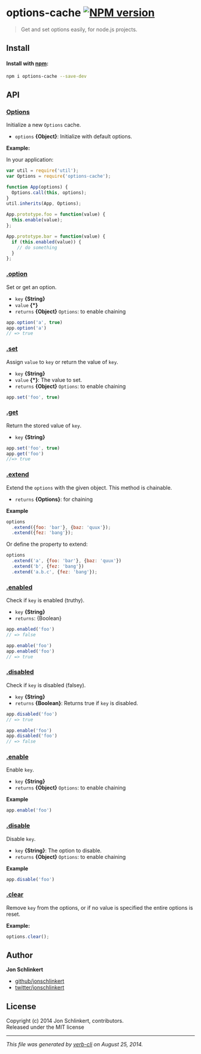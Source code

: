 # options-cache [![NPM version](https://badge.fury.io/js/options-cache.png)](http://badge.fury.io/js/options-cache)

> Get and set options easily, for node.js projects.

## Install
#### Install with [npm](npmjs.org):

```bash
npm i options-cache --save-dev
```

## API
### [Options](index.js#L45)

Initialize a new `Options` cache.

* `options` **{Object}**: Initialize with default options.    

**Example:**

In your application:

```js
var util = require('util');
var Options = require('options-cache');

function App(options) {
  Options.call(this, options);
}
util.inherits(App, Options);

App.prototype.foo = function(value) {
  this.enable(value);
};

App.prototype.bar = function(value) {
  if (this.enabled(value)) {
    // do something
  }
};
```

### [.option](index.js#L65)

Set or get an option.

* `key` **{String}**    
* `value` **{*}**    
* `returns` **{Object}** `Options`: to enable chaining  

```js
app.option('a', true)
app.option('a')
// => true
```

### [.set](index.js#L95)

Assign `value` to `key` or return the value of `key`.

* `key` **{String}**    
* `value` **{*}**: The value to set.    
* `returns` **{Object}** `Options`: to enable chaining  

```js
app.set('foo', true)
```

### [.get](index.js#L114)

Return the stored value of `key`.

* `key` **{String}**    

```js
app.set('foo', true)
app.get('foo')
//=> true
```

### [.extend](index.js#L147)

Extend the `options` with the given object. This method is chainable.

* `returns` **{Options}**: for chaining  

**Example**

```js
options
  .extend({foo: 'bar'}, {baz: 'quux'});
  .extend({fez: 'bang'});
```

Or define the property to extend:

```js
options
  .extend('a', {foo: 'bar'}, {baz: 'quux'})
  .extend('b', {fez: 'bang'})
  .extend('a.b.c', {fez: 'bang'});
```

### [.enabled](index.js#L177)

Check if `key` is enabled (truthy).

* `key` **{String}**    
* `returns`: {Boolean}  

```js
app.enabled('foo')
// => false

app.enable('foo')
app.enabled('foo')
// => true
```

### [.disabled](index.js#L199)

Check if `key` is disabled (falsey).

* `key` **{String}**    
* `returns` **{Boolean}**: Returns true if `key` is disabled.  

```js
app.disabled('foo')
// => true

app.enable('foo')
app.disabled('foo')
// => false
```

### [.enable](index.js#L218)

Enable `key`.

* `key` **{String}**    
* `returns` **{Object}** `Options`: to enable chaining  

**Example**

```js
app.enable('foo')
```

### [.disable](index.js#L237)

Disable `key`.

* `key` **{String}**: The option to disable.    
* `returns` **{Object}** `Options`: to enable chaining  

**Example**

```js
app.disable('foo')
```

### [.clear](index.js#L255)

Remove `key` from the options, or if no value is specified the entire options is reset.

**Example:**

```js
options.clear();
```

## Author

**Jon Schlinkert**
 
+ [github/jonschlinkert](https://github.com/jonschlinkert)
+ [twitter/jonschlinkert](http://twitter.com/jonschlinkert) 

## License
Copyright (c) 2014 Jon Schlinkert, contributors.  
Released under the MIT license

***

_This file was generated by [verb-cli](https://github.com/assemble/verb-cli) on August 25, 2014._
